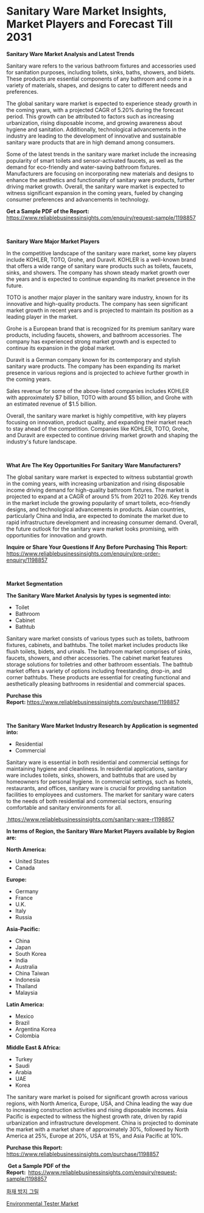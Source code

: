 <p><h1>Sanitary Ware Market Insights, Market Players and Forecast Till 2031</h1></p><p><strong>Sanitary Ware Market Analysis and Latest Trends</strong></p>
<p><p>Sanitary ware refers to the various bathroom fixtures and accessories used for sanitation purposes, including toilets, sinks, baths, showers, and bidets. These products are essential components of any bathroom and come in a variety of materials, shapes, and designs to cater to different needs and preferences.</p><p>The global sanitary ware market is expected to experience steady growth in the coming years, with a projected CAGR of 5.20% during the forecast period. This growth can be attributed to factors such as increasing urbanization, rising disposable income, and growing awareness about hygiene and sanitation. Additionally, technological advancements in the industry are leading to the development of innovative and sustainable sanitary ware products that are in high demand among consumers.</p><p>Some of the latest trends in the sanitary ware market include the increasing popularity of smart toilets and sensor-activated faucets, as well as the demand for eco-friendly and water-saving bathroom fixtures. Manufacturers are focusing on incorporating new materials and designs to enhance the aesthetics and functionality of sanitary ware products, further driving market growth. Overall, the sanitary ware market is expected to witness significant expansion in the coming years, fueled by changing consumer preferences and advancements in technology.</p></p>
<p><strong>Get a Sample PDF of the Report:&nbsp;</strong> <a href="https://www.reliablebusinessinsights.com/enquiry/request-sample/1198857">https://www.reliablebusinessinsights.com/enquiry/request-sample/1198857</a></p>
<p>&nbsp;</p>
<p><strong>Sanitary Ware Major Market Players</strong></p>
<p><p>In the competitive landscape of the sanitary ware market, some key players include KOHLER, TOTO, Grohe, and Duravit. KOHLER is a well-known brand that offers a wide range of sanitary ware products such as toilets, faucets, sinks, and showers. The company has shown steady market growth over the years and is expected to continue expanding its market presence in the future. </p><p>TOTO is another major player in the sanitary ware industry, known for its innovative and high-quality products. The company has seen significant market growth in recent years and is projected to maintain its position as a leading player in the market.</p><p>Grohe is a European brand that is recognized for its premium sanitary ware products, including faucets, showers, and bathroom accessories. The company has experienced strong market growth and is expected to continue its expansion in the global market.</p><p>Duravit is a German company known for its contemporary and stylish sanitary ware products. The company has been expanding its market presence in various regions and is projected to achieve further growth in the coming years.</p><p>Sales revenue for some of the above-listed companies includes KOHLER with approximately $7 billion, TOTO with around $5 billion, and Grohe with an estimated revenue of $1.5 billion.</p><p>Overall, the sanitary ware market is highly competitive, with key players focusing on innovation, product quality, and expanding their market reach to stay ahead of the competition. Companies like KOHLER, TOTO, Grohe, and Duravit are expected to continue driving market growth and shaping the industry's future landscape.</p></p>
<p>&nbsp;</p>
<p><strong>What Are The Key Opportunities For Sanitary Ware Manufacturers?</strong></p>
<p><p>The global sanitary ware market is expected to witness substantial growth in the coming years, with increasing urbanization and rising disposable income driving demand for high-quality bathroom fixtures. The market is projected to expand at a CAGR of around 5% from 2021 to 2026. Key trends in the market include the growing popularity of smart toilets, eco-friendly designs, and technological advancements in products. Asian countries, particularly China and India, are expected to dominate the market due to rapid infrastructure development and increasing consumer demand. Overall, the future outlook for the sanitary ware market looks promising, with opportunities for innovation and growth.</p></p>
<p><strong>Inquire or Share Your Questions If Any Before Purchasing This Report:</strong> <a href="https://www.reliablebusinessinsights.com/enquiry/pre-order-enquiry/1198857">https://www.reliablebusinessinsights.com/enquiry/pre-order-enquiry/1198857</a></p>
<p>&nbsp;</p>
<p><strong>Market Segmentation</strong></p>
<p><strong>The Sanitary Ware Market Analysis by types is segmented into:</strong></p>
<p><ul><li>Toilet</li><li>Bathroom</li><li>Cabinet</li><li>Bathtub</li></ul></p>
<p><p>Sanitary ware market consists of various types such as toilets, bathroom fixtures, cabinets, and bathtubs. The toilet market includes products like flush toilets, bidets, and urinals. The bathroom market comprises of sinks, faucets, showers, and other accessories. The cabinet market features storage solutions for toiletries and other bathroom essentials. The bathtub market offers a variety of options including freestanding, drop-in, and corner bathtubs. These products are essential for creating functional and aesthetically pleasing bathrooms in residential and commercial spaces.</p></p>
<p><strong>Purchase this Report:&nbsp;</strong><a href="https://www.reliablebusinessinsights.com/purchase/1198857">https://www.reliablebusinessinsights.com/purchase/1198857</a></p>
<p>&nbsp;</p>
<p><strong>The Sanitary Ware Market Industry Research by Application is segmented into:</strong></p>
<p><ul><li>Residential</li><li>Commercial</li></ul></p>
<p><p>Sanitary ware is essential in both residential and commercial settings for maintaining hygiene and cleanliness. In residential applications, sanitary ware includes toilets, sinks, showers, and bathtubs that are used by homeowners for personal hygiene. In commercial settings, such as hotels, restaurants, and offices, sanitary ware is crucial for providing sanitation facilities to employees and customers. The market for sanitary ware caters to the needs of both residential and commercial sectors, ensuring comfortable and sanitary environments for all.</p></p>
<p><a href="https://www.reliablebusinessinsights.com/sanitary-ware-r1198857">&nbsp;https://www.reliablebusinessinsights.com/sanitary-ware-r1198857</a></p>
<p><strong>In terms of Region, the Sanitary Ware Market Players available by Region are:</strong></p>
<p>
    <p> <strong> North America: </strong>
        <ul>
            <li>United States</li>
            <li>Canada</li>
        </ul>
        </p> 
    <p> <strong> Europe: </strong>
        <ul>
            <li>Germany</li>
            <li>France</li>
            <li>U.K.</li>
            <li>Italy</li>
            <li>Russia</li>
        </ul>
        </p> 
    <p> <strong> Asia-Pacific: </strong>
        <ul>
            <li>China</li>
            <li>Japan</li>
            <li>South Korea</li>
            <li>India</li>
            <li>Australia</li>
            <li>China Taiwan</li>
            <li>Indonesia</li>
            <li>Thailand</li>
            <li>Malaysia</li>
        </ul>
        </p> 
    <p> <strong> Latin America: </strong>
        <ul>
            <li>Mexico</li>
            <li>Brazil</li>
            <li>Argentina Korea</li>
            <li>Colombia</li>
        </ul>
        </p> 
    <p> <strong> Middle East & Africa: </strong>
        <ul>
            <li>Turkey</li>
            <li>Saudi</li>
            <li>Arabia</li>
            <li>UAE</li>
            <li>Korea</li>
        </ul>
    </p>
    </p>
<p><p>The sanitary ware market is poised for significant growth across various regions, with North America, Europe, USA, and China leading the way due to increasing construction activities and rising disposable incomes. Asia Pacific is expected to witness the highest growth rate, driven by rapid urbanization and infrastructure development. China is projected to dominate the market with a market share of approximately 30%, followed by North America at 25%, Europe at 20%, USA at 15%, and Asia Pacific at 10%.</p></p>
<p><strong>Purchase this Report: </strong><a href="https://www.reliablebusinessinsights.com/purchase/1198857">https://www.reliablebusinessinsights.com/purchase/1198857</a></p>
<p>&nbsp;<strong>Get a Sample PDF of the Report:&nbsp;&nbsp;</strong><a href="https://www.reliablebusinessinsights.com/enquiry/request-sample/1198857">https://www.reliablebusinessinsights.com/enquiry/request-sample/1198857</a></p>
<p><strong></strong></p>
<p><p><a href="https://github.com/nigaleamar09/Market-Research-Report-List-2/blob/main/926515443619.md">화재 방지 그릴</a></p><p><a href="https://github.com/pizolina/Market-Research-Report-List-5/blob/main/environmental-tester-market.md">Environmental Tester Market</a></p></p>